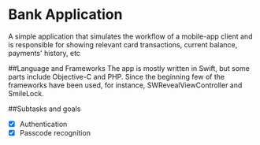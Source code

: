# Bank Application
A simple application that simulates the workflow of a mobile-app client and is responsible for showing relevant card transactions, current balance, payments' history, etc

##Language and Frameworks
The app is mostly written in Swift, but some parts include Objective-C and PHP.
Since the beginning few of the frameworks have been used, for instance, SWRevealViewController and SmileLock.

##Subtasks and goals
- [x] Authentication
- [x] Passcode recognition
